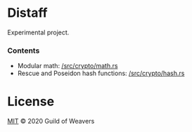 # Distaff
Experimental project.

### Contents

* Modular math: [/src/crypto/math.rs](/src/crypto/math.rs)
* Rescue and Poseidon hash functions: [/src/crypto/hash.rs](/src/crypto/hash.rs)

# License
[MIT](/LICENSE) © 2020 Guild of Weavers